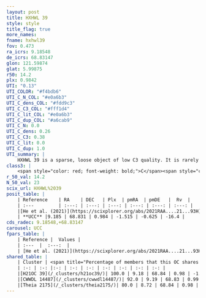 ```yaml
---
layout: post
title: HXHWL 39
style: style
title_flag: true
more_names: 
fname: hxhwl39
fov: 0.473
ra_icrs: 9.18548
de_icrs: 68.83147
glon: 121.59874
glat: 5.99875
r50: 14.2
plx: 0.9842
UTI: "0.13"
UTI_COLOR: "#f4bdb6"
UTI_C_N_COL: "#e0a6b3"
UTI_C_dens_COL: "#fdd9c3"
UTI_C_C3_COL: "#fff1d4"
UTI_C_lit_COL: "#e0a6b3"
UTI_C_dup_COL: "#a6cab9"
UTI_C_N: 0.0
UTI_C_dens: 0.26
UTI_C_C3: 0.38
UTI_C_lit: 0.0
UTI_C_dup: 1.0
UTI_summary: |
    HXHWL 39 is a sparse, loose object of low C3 quality. It is rarely studied in the literature. This object shares a large percentage of members with 3 later reported entries.<br><br><span style="color: #99180f; font-weight: bold;">Warning: </span>contains less than 25 stars with <i>P>0.5</i> estimated.
class3: |
    <span style="color: red; font-weight: bold;">C</span><span style="color: #FFC300; font-weight: bold;">B</span>
r_50_val: 14.2
N_50_val: 23
scix_url: HXHWL%2039
posit_table: |
    | Reference    | RA    | DEC   | Plx  | pmRA  | pmDE   |  Rv  |
    | :---         | :---: | :---: | :---: | :---: | :---: | :---: |
    |[He et al. (2021)](https://scixplorer.org/abs/2021RAA....21...93H) | 9.186 | 68.835 | 0.96 | -1.53 | -0.57 | -- |
    | **UCC** |9.185 | 68.831 | 0.984 | -1.515 | -0.625 | -16.4 | 
cds_radec: 9.18548,+68.83147
carousel: UCC
fpars_table: |
    | Reference |  Values |
    | :---  |  :---:  |
    | [He et al. (2021)](https://scixplorer.org/abs/2021RAA....21...93H) | `AG=1.9, m-M=9.5, logAge=7.94, Z=0.016` |
shared_table: |
    | Cluster | <span title="Percentage of members that this OC shares with the ones listed">%</span>   | RA   | DEC   | Plx   | pmRA  | pmDE  | Rv | UTI |
    | :-: | :-: |:-: | :-: | :-: | :-: | :-: | :-: | :-: |
    |[H21OC 39](/_clusters/h21oc39/)| 100.0 | 9.18 | 68.84 | 0.98 | -1.51 | -0.63 | -20.13 |0.07 |
    |[CWWDL 14487](/_clusters/cwwdl14487/)| 92.0 | 9.19 | 68.83 | 0.99 | -1.51 | -0.63 | -16.4 |0.0 |
    |[Theia 2175](/_clusters/theia2175/)| 80.0 | 8.72 | 68.84 | 0.98 | -1.53 | -0.65 | -18.21 |0.01 |
---
```

